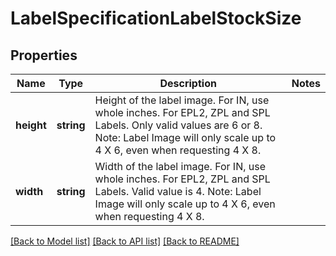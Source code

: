 # LabelSpecificationLabelStockSize

## Properties
Name | Type | Description | Notes
------------ | ------------- | ------------- | -------------
**height** | **string** | Height of the label image. For IN, use whole inches.  For EPL2, ZPL and SPL Labels. Only valid values are 6 or 8. Note: Label Image will only scale up to 4 X 6, even when requesting 4 X 8. | 
**width** | **string** | Width of the label image. For IN, use whole inches.  For EPL2, ZPL and SPL Labels. Valid value is 4. Note: Label Image will only scale up to 4 X 6, even when requesting 4 X 8. | 

[[Back to Model list]](../../README.md#documentation-for-models) [[Back to API list]](../../README.md#documentation-for-api-endpoints) [[Back to README]](../../README.md)

